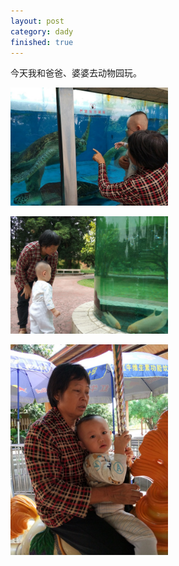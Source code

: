 ```yaml
---
layout: post
category: dady
finished: true
---
```

今天我和爸爸、婆婆去动物园玩。

<p><img src="/img/2018/20181012_动物园，与婆婆看乌龟.jpg" width="50%"/> </p>

<p><img src="/img/2018/20181012_动物园，与婆婆看鱼.jpg" width="50%"/> </p>

<p><img src="/img/2018/20181012_动物园，与婆婆坐木马.jpg" width="50%"/> </p>


